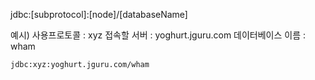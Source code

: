 jdbc:[subprotocol]:[node]/[databaseName]



예시)
사용프로토콜 : xyz
접속할 서버 : yoghurt.jguru.com
데이터베이스 이름 : wham

```jdbc:xyz:yoghurt.jguru.com/wham```
